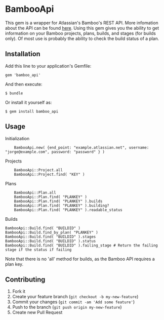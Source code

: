 # BambooApi

This gem is a wrapper for Atlassian's Bamboo's REST API. More infomation about the API can be found [here](https://developer.atlassian.com/display/BAMBOODEV/Bamboo+REST+Resources). Using this gem gives you the ability to get information on your Bamboo projects, plans, builds, and stages (for builds only). Of most use is probably the ability to check the build status of a plan.

## Installation

Add this line to your application's Gemfile:

    gem 'bamboo_api'

And then execute:

    $ bundle

Or install it yourself as:

    $ gem install bamboo_api

## Usage

Initialization

		BambooApi.new( {end_point: "example.atlassian.net", username: "jorge@example.com", password: "password" } )

Projects

		BambooApi::Project.all
		BambooApi::Project.find( "KEY" )

Plans

		BambooApi::Plan.all
		BambooApi::Plan.find( "PLANKEY" )
		BambooApi::Plan.find( "PLANKEY" ).builds
		BambooApi::Plan.find( "PLANKEY" ).building?
		BambooApi::Plan.find( "PLANKEY" ).readable_status 

Builds

	BambooApi::Build.find( "BUILDID" )
	BambooApi::Build.find_by_plan( "PLANKEY" )
	BambooApi::Build.find( "BUILDID" ).stages
	BambooApi::Build.find( "BUILDID" ).status
	BambooApi::Build.find( "BUILDID" ).failing_stage # Return the failing stage if the status if failing

Note that there is no 'all' method for builds, as the Bamboo API requires a plan key.

## Contributing

1. Fork it
2. Create your feature branch (`git checkout -b my-new-feature`)
3. Commit your changes (`git commit -am 'Add some feature'`)
4. Push to the branch (`git push origin my-new-feature`)
5. Create new Pull Request
